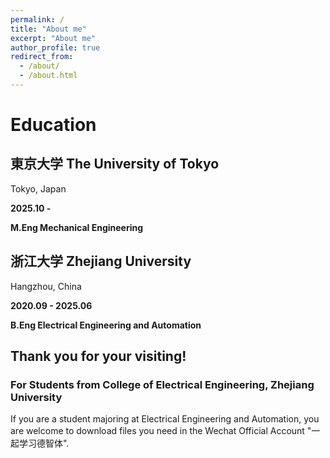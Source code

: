 ```yaml
---
permalink: /
title: "About me"
excerpt: "About me"
author_profile: true
redirect_from: 
  - /about/
  - /about.html
---
```


# Education

## 東京大学 The University of Tokyo

Tokyo, Japan

**2025.10 -**

**M.Eng Mechanical Engineering**

## 浙江大学 Zhejiang University

Hangzhou, China

**2020.09 - 2025.06**    

**B.Eng Electrical Engineering and Automation**

## Thank you for your visiting! 



### For Students from College of Electrical Engineering, Zhejiang University

If you are a student majoring at Electrical Engineering and Automation, you are welcome to download files you need in the Wechat Official Account "一起学习德智体".
